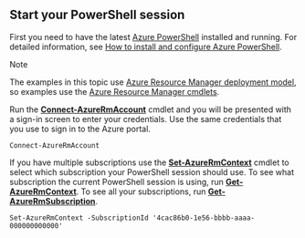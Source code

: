 ﻿
## Start your PowerShell session
First you need to have the latest [Azure PowerShell](http://msdn.microsoft.com/library/mt619274.aspx) installed and running. For detailed information, see [How to install and configure Azure PowerShell](/powershell/azureps-cmdlets-docs).

> [!NOTE]
> The examples in this topic use [Azure Resource Manager deployment model](../articles/azure-resource-manager/resource-group-overview.md), so examples use the [Azure Resource Manager cmdlets](http://msdn.microsoft.com/library/azure/mt125356.aspx). 
> 
> 

Run the [**Connect-AzureRmAccount**](https://docs.microsoft.com/powershell/module/azurerm.profile/connect-azurermaccount) cmdlet and you will be presented with a sign-in screen to enter your credentials. Use the same credentials that you use to sign in to the Azure portal.

    Connect-AzureRmAccount

If you have multiple subscriptions use the [**Set-AzureRmContext**](https://docs.microsoft.com/powershell/module/azurerm.profile/set-azurermcontext) cmdlet to select which subscription your PowerShell session should use. To see what subscription the current PowerShell session is using, run [**Get-AzureRmContext**](https://docs.microsoft.com/powershell/module/azurerm.profile/get-azurermcontext). To see all your subscriptions, run [**Get-AzureRmSubscription**](https://docs.microsoft.com/powershell/module/servicemanagement/azurerm.profile/get-azurermsubscription).

    Set-AzureRmContext -SubscriptionId '4cac86b0-1e56-bbbb-aaaa-000000000000'


